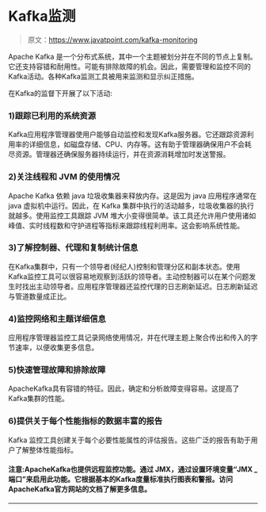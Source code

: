 # Kafka监测

> 原文：<https://www.javatpoint.com/kafka-monitoring>

Apache Kafka 是一个分布式系统，其中一个主题被划分并在不同的节点上复制。它还支持容错和耐用性。可能有排除故障的机会。因此，需要管理和监控不同的Kafka活动。各种Kafka监测工具被用来监测和显示纠正措施。

在Kafka的监督下开展了以下活动:

### 1)跟踪已利用的系统资源

Kafka应用程序管理器使用户能够自动监控和发现Kafka服务器。它还跟踪资源利用率的详细信息，如磁盘存储、CPU、内存等。这有助于管理器确保用户不会耗尽资源。管理器还确保服务器持续运行，并在资源消耗增加时发送警报。

### 2)关注线程和 JVM 的使用情况

Apache Kafka 依赖 java 垃圾收集器来释放内存。这是因为 java 应用程序通常在 java 虚拟机中运行。因此，在 Kafka 集群中执行的活动越多，垃圾收集器的执行就越多。使用监控工具跟踪 JVM 堆大小变得很简单。该工具还允许用户使用诸如峰值、实时线程数和守护进程等指标来跟踪线程利用率。这会影响系统性能。

### 3)了解控制器、代理和复制统计信息

在Kafka集群中，只有一个领导者(经纪人)控制和管理分区和副本状态。使用Kafka监控工具可以很容易地观察到活跃的领导者。主动控制器可以在某个问题发生时找出主动领导者。应用程序管理器还监控代理的日志刷新延迟。日志刷新延迟与管道数量成正比。

### 4)监控网络和主题详细信息

应用程序管理器监控工具记录网络使用情况，并在代理主题上聚合传出和传入的字节速率，以便收集更多信息。

### 5)快速管理故障和排除故障

ApacheKafka具有容错的特征。因此，确定和分析故障变得容易。这提高了Kafka集群的性能。

### 6)提供关于每个性能指标的数据丰富的报告

Kafka 监控工具创建关于每个必要性能属性的评估报告。这些广泛的报告有助于用户了解整体性能指标。

#### 注意:ApacheKafka也提供远程监控功能。通过 JMX，通过设置环境变量“JMX _ 端口”来启用此功能。它根据基本的Kafka度量标准执行图表和警报。访问ApacheKafka官方网站的文档了解更多信息。

* * *